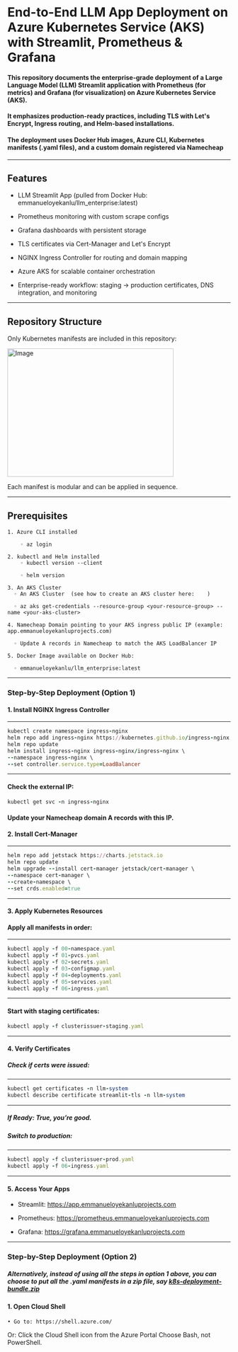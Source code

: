# End-to-End LLM App Deployment on Azure Kubernetes Service (AKS) with Streamlit, Prometheus & Grafana

#### This repository documents the enterprise-grade deployment of a Large Language Model (LLM) Streamlit application with Prometheus (for metrics) and Grafana (for visualization) on Azure Kubernetes Service (AKS). 

#### It emphasizes production-ready practices, including TLS with Let's Encrypt, Ingress routing, and Helm-based installations.

#### The deployment uses Docker Hub images, Azure CLI, Kubernetes manifests (.yaml files), and a custom domain registered via Namecheap

---

## Features  

* LLM Streamlit App (pulled from Docker Hub: emmanueloyekanlu/llm_enterprise:latest)

* Prometheus monitoring with custom scrape configs

* Grafana dashboards with persistent storage

* TLS certificates via Cert-Manager and Let's Encrypt

* NGINX Ingress Controller for routing and domain mapping

* Azure AKS for scalable container orchestration

* Enterprise-ready workflow: staging → production certificates, DNS integration, and monitoring

--- 

## Repository Structure  

Only Kubernetes manifests are included in this repository:

<img width="375" height="290" alt="Image" src="https://github.com/user-attachments/assets/a17bb7f6-70d5-4b48-9568-9d559da15524" />

Each manifest is modular and can be applied in sequence.

---


## Prerequisites  

    1. Azure CLI installed
    
        ◦ az login      
        
    2. kubectl and Helm installed
        ◦ kubectl version --client
        
        ◦ helm version

    3. An AKS Cluster    
      ◦ An AKS Cluster  (see how to create an AKS cluster here:    )
      
      ◦ az aks get-credentials --resource-group <your-resource-group> --name <your-aks-cluster>

    4. Namecheap Domain pointing to your AKS ingress public IP (example: app.emmanueloyekanluprojects.com)

      ◦ Update A records in Namecheap to match the AKS LoadBalancer IP

    5. Docker Image available on Docker Hub:

      ◦ emmanueloyekanlu/llm_enterprise:latest

---

### Step-by-Step Deployment (Option 1)

#### 1. Install NGINX Ingress Controller

---
```ruby
kubectl create namespace ingress-nginx
helm repo add ingress-nginx https://kubernetes.github.io/ingress-nginx
helm repo update
helm install ingress-nginx ingress-nginx/ingress-nginx \
--namespace ingress-nginx \
--set controller.service.type=LoadBalancer

```
---

#### Check the external IP:

```ruby
kubectl get svc -n ingress-nginx
```

#### Update your Namecheap domain A records with this IP.

#### 2. Install Cert-Manager
---
```ruby
helm repo add jetstack https://charts.jetstack.io
helm repo update
helm upgrade --install cert-manager jetstack/cert-manager \
--namespace cert-manager \
--create-namespace \
--set crds.enabled=true
```
---

#### 3. Apply Kubernetes Resources

#### Apply all manifests in order:
---
```ruby
kubectl apply -f 00-namespace.yaml
kubectl apply -f 01-pvcs.yaml
kubectl apply -f 02-secrets.yaml
kubectl apply -f 03-configmap.yaml
kubectl apply -f 04-deployments.yaml
kubectl apply -f 05-services.yaml
kubectl apply -f 06-ingress.yaml
```
---

#### Start with staging certificates:

```ruby
kubectl apply -f clusterissuer-staging.yaml
```

---

#### 4. Verify Certificates

##### Check if certs were issued:
---
```ruby
kubectl get certificates -n llm-system
kubectl describe certificate streamlit-tls -n llm-system
```
---

##### If Ready: True, you’re good.

##### Switch to production:
---
```ruby
kubectl apply -f clusterissuer-prod.yaml
kubectl apply -f 06-ingress.yaml
```
---

#### 5. Access Your Apps
* Streamlit: https://app.emmanueloyekanluprojects.com

* Prometheus: https://prometheus.emmanueloyekanluprojects.com

* Grafana: https://grafana.emmanueloyekanluprojects.com

---

### Step-by-Step Deployment (Option 2)
##### Alternatively, instead of using all the steps in option 1 above, you can choose to put all the .yaml manifests in a zip file, say *<ins>k8s-deployment-bundle.zip</ins>*

#### 1. Open Cloud Shell
    • Go to: https://shell.azure.com/
    
Or: Click the Cloud Shell icon from the Azure Portal
Choose Bash, not PowerShell.

